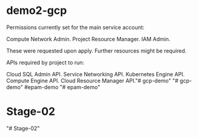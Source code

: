 # demo2-gcp

Permissions currently set for the main service account:

Compute Network Admin.
Project Resource Manager.
IAM Admin.

These were requested upon apply. Further resources might be required.

APIs required by project to run:

Cloud SQL Admin API.
Service Networking API.
Kubernetes Engine API.
Compute Engine API.
Cloud Resource Manager API."# gcp-demo" 
"# gcp-demo" 
#epam-demo
"# epam-demo" 
# Stage-02
"# Stage-02" 
